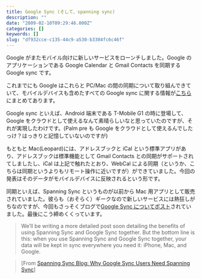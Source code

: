 ```yaml
---
title: Google Sync (そして、spanning sync)
description: ""
date: "2009-02-10T09:29:46.000Z"
categories: []
keywords: []
slug: "df932cce-c135-44c9-a530-b3304fc6c46f"
---
```


Google がまたモバイル向けに新しいサービスをローンチしました。Google のアプリケーションである Google Calendar と Gmail Contacts を同期する Google sync です。

これまでにも Google はこれらと PC/Mac の間の同期について取り組んできていて、モバイルデバイスも含めたすべての Google sync に関する情報が[こちら](http://www.google.com/sync/index.html)にまとめてあります。

Google sync といえば、Android 端末である T-Mobile G1 の時に登場して、Google をクラウドとして使えるなんて素晴らしいなと思っていたのですが、それが実現したわけです。(Palm pre も Google をクラウドとして使えるんでしたっけ？はっきりと記憶していないのですが)

もともと Mac(Leopard)には、アドレスブックと iCal という標準アプリがあり、アドレスブックは標準機能として Gmail Contacts との同期がサポートされてしましたし、iCal は上記で触れたとおり、WebCal による同期（というか、こちらは同期というよりもリモート操作に近いですが）ができていました。今回の発表はそのデータがモバイルデバイスに反映されるという形です。

同期といえば、Spanning Sync というものが以前から Mac 用アプリとして販売されていました。彼らも（おそらく）ギークなので新しいサービスには熱狂しがちなのですが、今回もさっそくブログで[Google Sync についてポスト](http://blog.spanningsync.com/2009/02/sync-google-to-mac-with-spanning-sync-and-to-iphone-with-google-sync.html)されていました。最後にこう締めくくっています。

> We’ll be writing a more detailed post soon detailing the benefits of using Spanning Sync and Google Sync together. But the bottom line is this: when you use Spanning Sync and Google Sync together, your data will be kept in sync everywhere you need it: iPhone, Mac, and Google.

> \[From [Spanning Sync Blog: Why Google Sync Users Need Spanning Sync](http://blog.spanningsync.com/2009/02/sync-google-to-mac-with-spanning-sync-and-to-iphone-with-google-sync.html)\]
